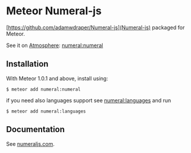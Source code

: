 # Meteor Numeral-js

[https://github.com/adamwdraper/Numeral-js](Numeral-js) packaged for Meteor.

See it on [Atmosphere](https://atmospherejs.com/):
[numeral:numeral](https://atmospherejs.com/numeral/numeral)

## Installation

With Meteor 1.0.1 and above, install using:

```shell
$ meteor add numeral:numeral
```

if you need also languages support see [numeral:languages](https://atmospherejs.com/numeral/languages) and run

```shell
$ meteor add numeral:languages
```

## Documentation

See [numeraljs.com](http://numeraljs.com/).
